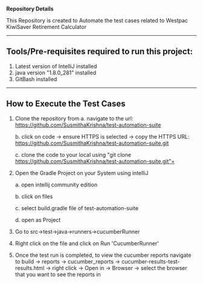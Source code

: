 **Repository Details**

This Repository is created to Automate the test cases related to Westpac KiwiSaver Retirement Calculator

---

## Tools/Pre-requisites required to run this project: 

1. Latest version of IntelliJ installed
2. java version "1.8.0_281" installed
3. GitBash installed

---

## How to Execute the Test Cases

1. Clone the repository from
   a. navigate to the url: https://github.com/SusmithaKrishna/test-automation-suite
   
   b. click on code -> ensure HTTPS is selected -> copy the HTTPS URL: https://github.com/SusmithaKrishna/test-automation-suite.git
   
   c. clone the code to your local using "git clone https://github.com/SusmithaKrishna/test-automation-suite.git"=
        
2. Open the Gradle Project on your System using intelliJ

   a. open intellij community edition
   
   b. click on files
   
   c. select build.gradle file of test-automation-suite
   
   d. open as Project
   
3. Go to src->test->java->runners->cucumberRunner

4. Right click on the file and click on Run 'CucumberRunner'

5. Once the test run is completed, to view the cucumber reports navigate to build -> reports -> cucumber_reports -> cucumber-results-test-results.html -> right click -> Open in -> Browser -> select the browser that you want to see the reports in
